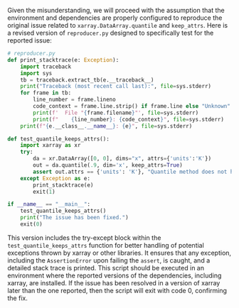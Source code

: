 Given the misunderstanding, we will proceed with the assumption that the environment and dependencies are properly configured to reproduce the original issue related to `xarray.DataArray.quantile` and `keep_attrs`. Here is a revised version of `reproducer.py` designed to specifically test for the reported issue:

```python
# reproducer.py
def print_stacktrace(e: Exception):
    import traceback
    import sys
    tb = traceback.extract_tb(e.__traceback__)
    print("Traceback (most recent call last):", file=sys.stderr)
    for frame in tb:
        line_number = frame.lineno
        code_context = frame.line.strip() if frame.line else "Unknown"
        print(f'  File "{frame.filename}"', file=sys.stderr)
        print(f"    {line_number}: {code_context}", file=sys.stderr)
    print(f"{e.__class__.__name__}: {e}", file=sys.stderr)

def test_quantile_keeps_attrs():
    import xarray as xr
    try:
        da = xr.DataArray([0, 0], dims="x", attrs={'units':'K'})
        out = da.quantile(.9, dim='x', keep_attrs=True)
        assert out.attrs == {'units': 'K'}, "Quantile method does not honor `keep_attrs=True`, expected attrs to be retained."
    except Exception as e:
        print_stacktrace(e)
        exit(1)

if __name__ == "__main__":
    test_quantile_keeps_attrs()
    print("The issue has been fixed.")
    exit(0)
```

This version includes the try-except block within the `test_quantile_keeps_attrs` function for better handling of potential exceptions thrown by xarray or other libraries. It ensures that any exception, including the `AssertionError` upon failing the `assert`, is caught, and a detailed stack trace is printed. This script should be executed in an environment where the reported versions of the dependencies, including xarray, are installed. If the issue has been resolved in a version of xarray later than the one reported, then the script will exit with code 0, confirming the fix.